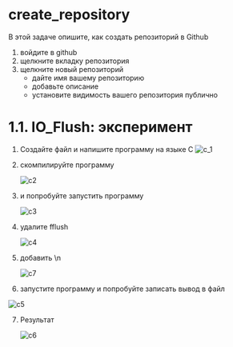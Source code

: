 # create_repository
В этой задаче опишите, как создать репозиторий в Github
1. войдите в github
2. щелкните вкладку репозитория
3. щелкните новый репозиторий
    - дайте имя вашему репозиторию
    - добавьте описание
    - установите видимость вашего репозитория публично


# 1.1. IO_Flush: эксперимент

1. Создайте файл и напишите программу на языке C
![c_1](https://github.com/user-attachments/assets/b8315959-21d9-4f7a-b529-3ece0d1ef549)

2. скомпилируйте программу
   
   ![c2](https://github.com/user-attachments/assets/46488772-028b-47b3-b868-b7ca55625c28)
   
3. и попробуйте запустить программу
   
   ![c3](https://github.com/user-attachments/assets/c4a4d8fe-165f-448f-9923-9514b85d2d10)

4. удалите fflush
   
   ![c4](https://github.com/user-attachments/assets/eb7d76bf-6ed5-44d8-a984-24a57570a7a2)

5. добавить \n

   ![c7](https://github.com/user-attachments/assets/3b8b5d80-061f-4cb1-be9a-465d1ff9edb9)

   

7. запустите программу и попробуйте записать вывод в файл
   
![c5](https://github.com/user-attachments/assets/33cf0bd0-3166-472f-9804-cc922c9ab5ee)

7. Результат

   ![c6](https://github.com/user-attachments/assets/5d3a2b47-4e2b-4b70-b674-c19b9b24b8f3)

